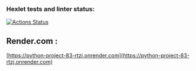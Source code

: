 ### Hexlet tests and linter status:
[![Actions Status](https://github.com/Korvo-iam/python-project-83/actions/workflows/hexlet-check.yml/badge.svg)](https://github.com/Korvo-iam/python-project-83/actions)


## Render.com :
[https://python-project-83-rtzj.onrender.com](https://python-project-83-rtzj.onrender.com)
